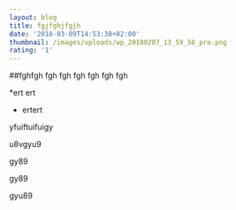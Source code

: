 ```yaml
---
layout: blog
title: fgjfghjfgjh
date: '2018-03-09T14:53:38+02:00'
thumbnail: /images/uploads/wp_20180207_13_59_58_pro.png
rating: '1'
---
```

##fghfgh fgh fgh fgh  fgh fgh fgh 

*ert ert 
* ertert 




yfuiftuifuigy

u8vgyu9

gy89

gy89

gyu89
